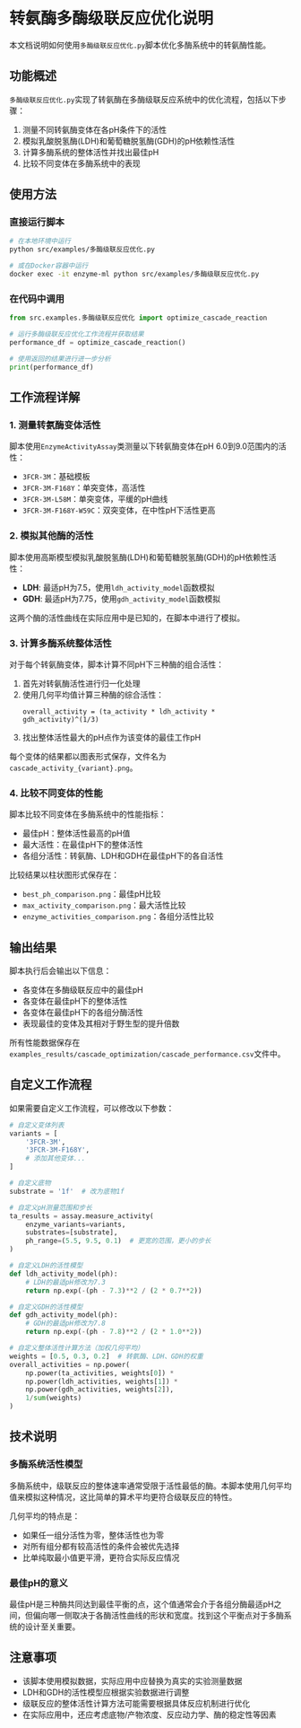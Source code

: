 # 转氨酶多酶级联反应优化说明

本文档说明如何使用`多酶级联反应优化.py`脚本优化多酶系统中的转氨酶性能。

## 功能概述

`多酶级联反应优化.py`实现了转氨酶在多酶级联反应系统中的优化流程，包括以下步骤：
1. 测量不同转氨酶变体在各pH条件下的活性
2. 模拟乳酸脱氢酶(LDH)和葡萄糖脱氢酶(GDH)的pH依赖性活性
3. 计算多酶系统的整体活性并找出最佳pH
4. 比较不同变体在多酶系统中的表现

## 使用方法

### 直接运行脚本

```bash
# 在本地环境中运行
python src/examples/多酶级联反应优化.py

# 或在Docker容器中运行
docker exec -it enzyme-ml python src/examples/多酶级联反应优化.py
```

### 在代码中调用

```python
from src.examples.多酶级联反应优化 import optimize_cascade_reaction

# 运行多酶级联反应优化工作流程并获取结果
performance_df = optimize_cascade_reaction()

# 使用返回的结果进行进一步分析
print(performance_df)
```

## 工作流程详解

### 1. 测量转氨酶变体活性

脚本使用`EnzymeActivityAssay`类测量以下转氨酶变体在pH 6.0到9.0范围内的活性：
- `3FCR-3M`：基础模板
- `3FCR-3M-F168Y`：单突变体，高活性
- `3FCR-3M-L58M`：单突变体，平缓的pH曲线
- `3FCR-3M-F168Y-W59C`：双突变体，在中性pH下活性更高

### 2. 模拟其他酶的活性

脚本使用高斯模型模拟乳酸脱氢酶(LDH)和葡萄糖脱氢酶(GDH)的pH依赖性活性：

- **LDH**: 最适pH为7.5，使用`ldh_activity_model`函数模拟
- **GDH**: 最适pH为7.75，使用`gdh_activity_model`函数模拟

这两个酶的活性曲线在实际应用中是已知的，在脚本中进行了模拟。

### 3. 计算多酶系统整体活性

对于每个转氨酶变体，脚本计算不同pH下三种酶的组合活性：

1. 首先对转氨酶活性进行归一化处理
2. 使用几何平均值计算三种酶的综合活性：
   ```
   overall_activity = (ta_activity * ldh_activity * gdh_activity)^(1/3)
   ```
3. 找出整体活性最大的pH点作为该变体的最佳工作pH

每个变体的结果都以图表形式保存，文件名为`cascade_activity_{variant}.png`。

### 4. 比较不同变体的性能

脚本比较不同变体在多酶系统中的性能指标：
- 最佳pH：整体活性最高的pH值
- 最大活性：在最佳pH下的整体活性
- 各组分活性：转氨酶、LDH和GDH在最佳pH下的各自活性

比较结果以柱状图形式保存在：
- `best_ph_comparison.png`：最佳pH比较
- `max_activity_comparison.png`：最大活性比较
- `enzyme_activities_comparison.png`：各组分活性比较

## 输出结果

脚本执行后会输出以下信息：
- 各变体在多酶级联反应中的最佳pH
- 各变体在最佳pH下的整体活性
- 各变体在最佳pH下的各组分酶活性
- 表现最佳的变体及其相对于野生型的提升倍数

所有性能数据保存在`examples_results/cascade_optimization/cascade_performance.csv`文件中。

## 自定义工作流程

如果需要自定义工作流程，可以修改以下参数：

```python
# 自定义变体列表
variants = [
    '3FCR-3M',
    '3FCR-3M-F168Y',
    # 添加其他变体...
]

# 自定义底物
substrate = '1f'  # 改为底物1f

# 自定义pH测量范围和步长
ta_results = assay.measure_activity(
    enzyme_variants=variants,
    substrates=[substrate],
    ph_range=(5.5, 9.5, 0.1)  # 更宽的范围，更小的步长
)

# 自定义LDH的活性模型
def ldh_activity_model(ph):
    # LDH的最适pH修改为7.3
    return np.exp(-(ph - 7.3)**2 / (2 * 0.7**2))

# 自定义GDH的活性模型
def gdh_activity_model(ph):
    # GDH的最适pH修改为7.8
    return np.exp(-(ph - 7.8)**2 / (2 * 1.0**2))

# 自定义整体活性计算方法（加权几何平均）
weights = [0.5, 0.3, 0.2]  # 转氨酶、LDH、GDH的权重
overall_activities = np.power(
    np.power(ta_activities, weights[0]) * 
    np.power(ldh_activities, weights[1]) * 
    np.power(gdh_activities, weights[2]), 
    1/sum(weights)
)
```

## 技术说明

### 多酶系统活性模型

多酶系统中，级联反应的整体速率通常受限于活性最低的酶。本脚本使用几何平均值来模拟这种情况，这比简单的算术平均更符合级联反应的特性。

几何平均的特点是：
- 如果任一组分活性为零，整体活性也为零
- 对所有组分都有较高活性的条件会被优先选择
- 比单纯取最小值更平滑，更符合实际反应情况

### 最佳pH的意义

最佳pH是三种酶共同达到最佳平衡的点，这个值通常会介于各组分酶最适pH之间，但偏向哪一侧取决于各酶活性曲线的形状和宽度。找到这个平衡点对于多酶系统的设计至关重要。

## 注意事项

- 该脚本使用模拟数据，实际应用中应替换为真实的实验测量数据
- LDH和GDH的活性模型应根据实验数据进行调整
- 级联反应的整体活性计算方法可能需要根据具体反应机制进行优化
- 在实际应用中，还应考虑底物/产物浓度、反应动力学、酶的稳定性等因素 